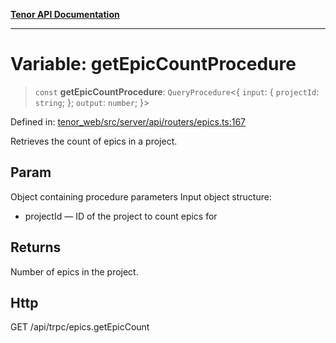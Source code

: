 [**Tenor API Documentation**](../../README.md)

***

# Variable: getEpicCountProcedure

> `const` **getEpicCountProcedure**: `QueryProcedure`\<\{ `input`: \{ `projectId`: `string`; \}; `output`: `number`; \}\>

Defined in: [tenor\_web/src/server/api/routers/epics.ts:167](https://github.com/Apantli/Tenor/blob/b33873959b5093fc3e3d66ac4f230a78a6395bbd/tenor_web/src/server/api/routers/epics.ts#L167)

Retrieves the count of epics in a project.

## Param

Object containing procedure parameters
Input object structure:
- projectId — ID of the project to count epics for

## Returns

Number of epics in the project.

## Http

GET /api/trpc/epics.getEpicCount
